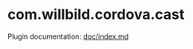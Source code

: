<!---
 license: 
         Copyright 2014 David R. Bild

         Licensed under the Apache License, Version 2.0 (the "License");
         you may not use this file except in compliance with the License.
         You may obtain a copy of the License at

           http://www.apache.org/licenses/LICENSE-2.0

         Unless required by applicable law or agreed to in writing, software 
         distributed under the License is distributed on an "AS IS" BASIS,
         WITHOUT WARRANTIES OR CONDITIONS OF ANY KIND, either express or implied.
         See the License for the specific language governing permissions and 
         limitations under the License.
-->

# com.willbild.cordova.cast

Plugin documentation: [doc/index.md](doc/index.md)
